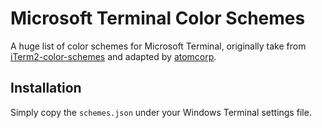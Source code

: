 # Microsoft Terminal Color Schemes

A huge list of color schemes for Microsoft Terminal, originally take from [iTerm2-color-schemes](https://github.com/mbadolato/iTerm2-Color-Schemes) and adapted by [atomcorp](https://github.com/atomcorp/themes).

## Installation

Simply copy the `schemes.json` under your Windows Terminal settings file.
